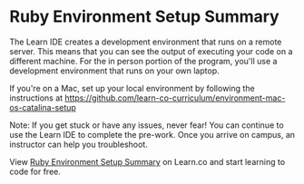 # Ruby Environment Setup Summary

The Learn IDE creates a development environment that runs on a remote server. This means that you can see the output of executing your code on a different machine. For the in person portion of the program, you'll use a development environment that runs on your own laptop.

If you're on a Mac, set up your local environment by following the instructions at https://github.com/learn-co-curriculum/environment-mac-os-catalina-setup

Note: If you get stuck or have any issues, never fear! You can continue to use the Learn IDE to complete the pre-work. Once you arrive on campus, an instructor can help you troubleshoot.

<p data-visibility='hidden'>View <a href='https://learn.co/lessons/ruby-environment-setup-summary' title='Ruby Environment Setup Summary'>Ruby Environment Setup Summary</a> on Learn.co and start learning to code for free.</p>
